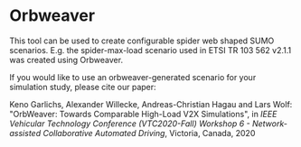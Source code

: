 # Orbweaver
This tool can be used to create configurable spider web shaped SUMO scenarios. E.g. the spider-max-load scenario used in ETSI TR 103 562 v2.1.1 was created using Orbweaver.

If you would like to use an orbweaver-generated scenario for your simulation study, please cite our paper:

Keno Garlichs, Alexander Willecke, Andreas-Christian Hagau and Lars Wolf: "OrbWeaver: Towards Comparable High-Load V2X Simulations", in _IEEE Vehicular Technology Conference (VTC2020-Fall) Workshop 6 - Network-assisted Collaborative Automated Driving_, Victoria, Canada, 2020
